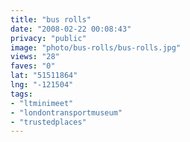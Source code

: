 ```yaml
---
title: "bus rolls"
date: "2008-02-22 00:08:43"
privacy: "public"
image: "photo/bus-rolls/bus-rolls.jpg"
views: "28"
faves: "0"
lat: "51511864"
lng: "-121504"
tags:
- "ltminimeet"
- "londontransportmuseum"
- "trustedplaces"
---
```


